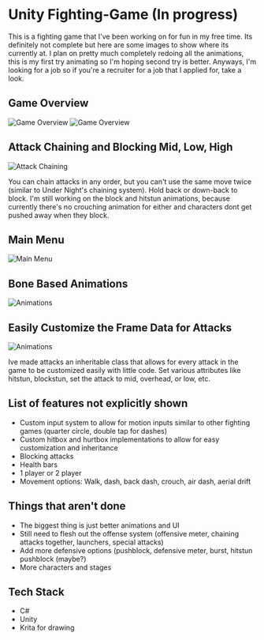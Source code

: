 # Unity Fighting-Game (In progress)

This is a fighting game that I've been working on for fun in my free time. Its definitely not complete but here are some images to show where its currently at. I plan on pretty much completely redoing all the animations, this is my first try animating so I'm hoping second try is better. Anyways, I'm looking for a job so if you're a recruiter for a job that I applied for, take a look. 



## Game Overview
![Game Overview](https://media.giphy.com/media/IHRSaNCOnim1cp5eY2/giphy.gif)
![Game Overview](https://media.giphy.com/media/w0Zu1OMDNl8LjjvHUZ/giphy.gif)

## Attack Chaining and Blocking Mid, Low, High
![Attack Chaining](https://media.giphy.com/media/eNnVygjtRF5vV6KqCS/giphy.gif)

You can chain attacks in any order, but you can't use the same move twice (similar to Under Night's chaining system). Hold back or down-back to block. I'm still working on the block and hitstun animations, because currently there's no crouching animation for either and characters dont get pushed away when they block.

## Main Menu
![Main Menu](https://media.giphy.com/media/dZIe04gejQrGL2ReAb/giphy.gif)

## Bone Based Animations
![Animations](https://media.giphy.com/media/XLr7J1y5WkoejXCF7a/giphy.gif)


## Easily Customize the Frame Data for Attacks
![Animations](https://media.giphy.com/media/XRlhIb6RHaASuKBUMV/giphy.gif)

Ive made attacks an inheritable class that allows for every attack in the game to be customized easily with little code. Set various attributes like hitstun, blockstun, set the attack to mid, overhead, or low, etc.

## List of features not explicitly shown
- Custom input system to allow for motion inputs similar to other fighting games (quarter circle, double tap for dashes)
- Custom hitbox and hurtbox implementations to allow for easy customization and inheritance
- Blocking attacks
- Health bars
- 1 player or 2 player
- Movement options: Walk, dash, back dash, crouch, air dash, aerial drift

## Things that aren't done
- The biggest thing is just better animations and UI
- Still need to flesh out the offense system (offensive meter, chaining attacks together, launchers, special attacks)
- Add more defensive options (pushblock, defensive meter, burst, hitstun pushblock (maybe?)
- More characters and stages

## Tech Stack
- C#
- Unity
- Krita for drawing
